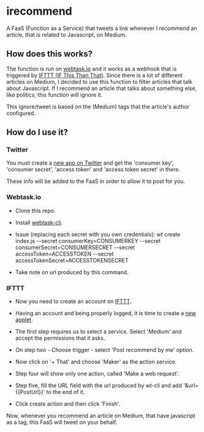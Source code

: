 # irecommend

A FaaS (Function as a Service) that tweets a link whenever I recommend an article,
that is related to Javascript, on Medium.

## How does this works?

The function is run on [webtask.io](https://webtask.io/) and it works as a webhook
that is triggered by [IFTTT (IF This Than That)](https://ifttt.com). Since there is
a lot of different articles on Medium, I decided to use this function to filter
articles that talk about Javascript. If I recommend an article that talks about
something else, like politics, this function will ignore it.

This ignore/tweet is based on the (Medium) tags that the article's author configured.

## How do I use it?

### Twitter

You must create a [new app on Twitter](https://apps.twitter.com/app/new) and
get the 'consumer key', 'consumer secret', 'access token' and 'access token
secret' in there.

These info will be added to the FaaS in order to allow it to post for you.

### Webtask.io

- Clone this repo.

- Install [webtask-cli](https://webtask.io/cli).

- Issue (replacing each secret with you own credentials):
wt create index.js
--secret consumerKey=CONSUMERKEY
--secret consumerSecret=CONSUMERSECRET
--secret accessToken=ACCESSTOKEN
--secret accessTokenSecret=ACCESSTOKENSECRET

- Take note on url produced by this command.

### IFTTT

- Now you need to create an account on [IFTTT](https://ifttt.com/join).

- Having an account and being properly logged, it is time to create a
[new applet](https://ifttt.com/create).

- The first step requires us to select a service. Select 'Medium' and accept the
permissions that it asks.

- On step two - Choose trigger - select 'Post recommend by me' option.

- Now click on '+ That' and choose 'Maker' as the action service.

- Step four will show only one action, called 'Make a web request'.

- Step five, fill the URL field with the url produced by wt-cli and add
'&url={{PostUrl}}' to the end of it.

- Click create action and then click 'Finish'.

Now, whenever you recommend an article on Medium, that have javascript as a tag,
this FaaS will tweet on your behalf.
